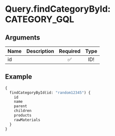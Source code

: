 # Query.findCategoryById: CATEGORY_GQL
                 
## Arguments
| Name | Description | Required | Type |
| :--- | :---------- | :------: | :--: |
| id |  | ✅ | ID! |
            
## Example
```graphql
{
  findCategoryById(id: "random12345") {
    id
    name
    parent
    children
    products
    rawMaterials
  }
}

```